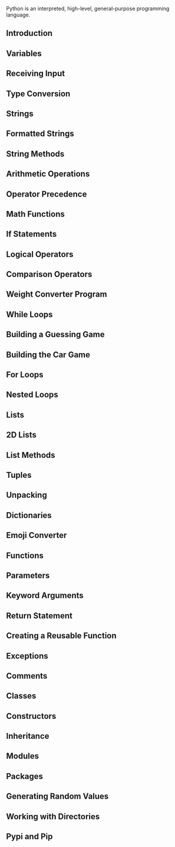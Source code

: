 Python is an interpreted, high-level, general-purpose programming language.<br/>
## Introduction
## Variables
##  Receiving Input
 ## Type Conversion
 ## Strings
 ## Formatted Strings
 ## String Methods
 ## Arithmetic Operations
 ## Operator Precedence
 ## Math Functions
##  If Statements
##  Logical Operators
 ## Comparison Operators
 ## Weight Converter Program 
## While Loops
## Building a Guessing Game
##  Building the Car Game
## For Loops
## Nested Loops
 ## Lists
 ## 2D Lists
## List Methods
 ## Tuples
##  Unpacking
##  Dictionaries
##  Emoji Converter
 ## Functions
##  Parameters
## Keyword Arguments 
##  Return Statement
 ## Creating a Reusable Function 
 ## Exceptions
 ## Comments
 ## Classes
 ## Constructors
##  Inheritance
 ## Modules
 ## Packages
 ## Generating Random Values
## Working with Directories 
 ## Pypi and Pip




